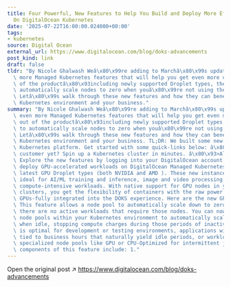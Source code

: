 ```yaml
---
title: Four Powerful, New Features to Help You Build and Deploy More Efficient Apps
  On DigitalOcean Kubernetes
date: '2025-07-22T16:00:00.024000+00:00'
tags:
- kubernetes
source: Digital Ocean
external_url: https://www.digitalocean.com/blog/doks-advancements
post_kind: link
draft: false
tldr: "By Nicole Ghalwash Weâ\x80\x99re adding to Marchâ\x80\x99s updates with even\
  \ more Managed Kubernetes features that will help you get even more utility out\
  \ of the productâ\x80\x93including newly supported Droplet types, the ability to\
  \ automatically scale nodes to zero when youâ\x80\x99re not using them, and more.\
  \ Letâ\x80\x99s walk through these new features and how they can benefit both your\
  \ Kubernetes environment and your business."
summary: "By Nicole Ghalwash Weâ\x80\x99re adding to Marchâ\x80\x99s updates with\
  \ even more Managed Kubernetes features that will help you get even more utility\
  \ out of the productâ\x80\x93including newly supported Droplet types, the ability\
  \ to automatically scale nodes to zero when youâ\x80\x99re not using them, and more.\
  \ Letâ\x80\x99s walk through these new features and how they can benefit both your\
  \ Kubernetes environment and your business. TL;DR: We built some new features for\
  \ Kubernetes platform. Get started with some quick-links below: â\x80\x93>Not a\
  \ customer yet? Spin up a Kubernetes cluster in minutes. â\x80\x93>Already a customer?\
  \ Explore the new features by logging into your DigitalOcean account. You can now\
  \ deploy GPU-accelerated workloads on DigitalOcean Managed Kubernetes using our\
  \ latest GPU Droplet types (both NVIDIA and AMD ). These new instance types are\
  \ ideal for AI/ML training and inference, image and video processing, and other\
  \ compute-intensive workloads. With native support for GPU nodes in your Kubernetes\
  \ clusters, you get the flexibility of containers with the raw power of high-performance\
  \ GPUs-fully integrated into the DOKS experience. Here are the new GPU Droplet types:\
  \ This feature allows a node pool to automatically scale down to zero nodes when\
  \ there are no active workloads that require those nodes. You can now enable the\
  \ node pools within your Kubernetes environment to automatically scale down to zero\
  \ when idle, stopping compute charges during those periods of inactivity. This feature\
  \ is optimal for development or testing environments, applications with usage patterns\
  \ tied to business hours that naturally yield idle periods, or workloads that use\
  \ specialized node pools like GPU or CPU-Optimized for intermittent jobs. The main\
  \ components of this feature include: 1."
---
```

Open the original post ↗ https://www.digitalocean.com/blog/doks-advancements
